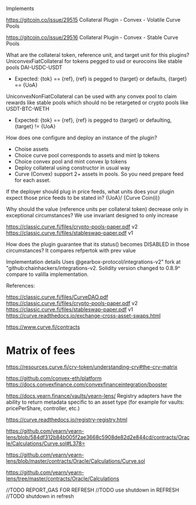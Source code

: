 Implements

https://gitcoin.co/issue/29515
Collateral Plugin - Convex - Volatile Curve Pools 

https://gitcoin.co/issue/29516
Collateral Plugin - Convex - Stable Curve Pools

What are the collateral token, reference unit, and target unit for this plugins?
UniconvexFiatCollateral for tokens pegged to usd or eurocoins like stable pools DAI-USDC-USDT
* Expected: {tok} == {ref}, {ref} is pegged to {target} or defaults, {target} == {UoA}

UniconvexNonFiatCollateral can be used with any convex pool to claim rewards like stable pools which should no be retargeted or crypto pools like USDT-BTC-WETH
* Expected: {tok} == {ref}, {ref} is pegged to {target} or defaulting, {target} != {UoA}

How does one configure and deploy an instance of the plugin?
- Choise assets
- Choice curve pool corresponds to assets and mint lp tokens
- Choice convex pool and mint convex lp tokens
- Deploy collateral using constructor in usual way
- Curve (Convex) support 2+ assets in pools. So you need prepare feed for each asset.


If the deployer should plug in price feeds, what units does your plugin expect those price feeds to be stated in?
 {UoA}/ {Curve Coin(i)}

Why should the value (reference units per collateral token) decrease only in exceptional circumstances?
We use invariant designed to only increase

https://classic.curve.fi/files/crypto-pools-paper.pdf   v2
https://classic.curve.fi/files/stableswap-paper.pdf     v1

How does the plugin guarantee that its status() becomes DISABLED in those circumstances?
It compares refpertok with prev value

Implementation details
Uses @gearbox-protocol/integrations-v2" fork at "github:chainhackers/integrations-v2.
Solidity version changed to 0.8.9^ compare to valilla implementation.


References:

https://classic.curve.fi/files/CurveDAO.pdf
https://classic.curve.fi/files/crypto-pools-paper.pdf   v2
https://classic.curve.fi/files/stableswap-paper.pdf     v1
https://curve.readthedocs.io/exchange-cross-asset-swaps.html

https://www.curve.fi/contracts

# Matrix of fees
https://resources.curve.fi/crv-token/understanding-crv#the-crv-matrix

https://github.com/convex-eth/platform
https://docs.convexfinance.com/convexfinanceintegration/booster


https://docs.yearn.finance/vaults/yearn-lens/
Registry adapters have the ability to return metadata specific to an asset type (for example for vaults: pricePerShare, controller, etc.)

https://curve.readthedocs.io/registry-registry.html

https://github.com/yearn/yearn-lens/blob/584df312b84b005f2ae3668c5908de82d2e844cd/contracts/Oracle/Calculations/Curve.sol#L378=

https://github.com/yearn/yearn-lens/blob/master/contracts/Oracle/Calculations/Curve.sol

https://github.com/yearn/yearn-lens/tree/master/contracts/Oracle/Calculations




//TODO REPORT_GAS FOR REFRESH
//TODO use shutdown in REFRESH
//TODO shutdown in refresh
